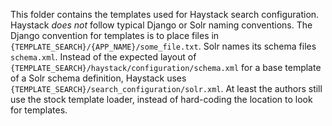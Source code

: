 This folder contains the templates used for Haystack search configuration. Haystack *does not*
follow typical Django or Solr naming conventions. The Django convention for templates is to place
files in `{TEMPLATE_SEARCH}/{APP_NAME}/some_file.txt`. Solr names its schema files `schema.xml`.
Instead of the expected layout of `{TEMPLATE_SEARCH}/haystack/configuration/schema.xml` for a base
template of a Solr schema definition, Haystack uses
`{TEMPLATE_SEARCH}/search_configuration/solr.xml`. At least the authors still use the stock
template loader, instead of hard-coding the location to look for templates.
